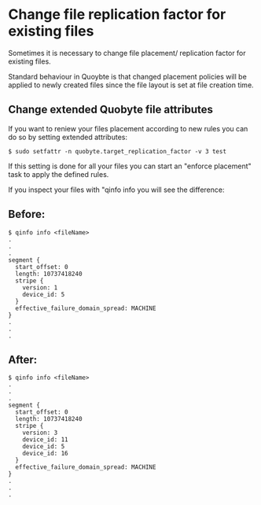 # Change file replication factor for existing files

Sometimes it is necessary to change file placement/ replication factor for existing files.  

Standard behaviour in Quoybte is that changed placement policies will be applied to 
newly created files since the file layout is set at file creation time.


## Change extended Quobyte file attributes

If you want to reniew your files placement according to new rules you can do so by setting extended attributes:

```
$ sudo setfattr -n quobyte.target_replication_factor -v 3 test
```

If this setting is done for all your files you can start an "enforce placement" task to apply 
the defined rules. 

If you inspect your files with "qinfo info <fileName> you will see the difference:

## Before:

```
$ qinfo info <fileName>
.
.
.
segment {
  start_offset: 0
  length: 10737418240
  stripe {
    version: 1
    device_id: 5
  }
  effective_failure_domain_spread: MACHINE
}
.
.
.
```

## After:

```
$ qinfo info <fileName>
.
.
.
segment {
  start_offset: 0
  length: 10737418240
  stripe {
    version: 3
    device_id: 11
    device_id: 5
    device_id: 16
  }
  effective_failure_domain_spread: MACHINE
}
.
.
.
```

